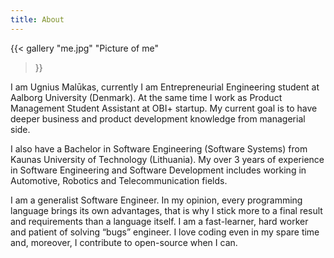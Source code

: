 ```yaml
---
title: About
---
```


{{<
  gallery
  "me.jpg" "Picture of me"
>}}

I am Ugnius Malūkas, currently I am Entrepreneurial Engineering student at Aalborg University (Denmark). At the same time I work as Product Management Student Assistant at OBI+ startup. My current goal is to have deeper business and product development knowledge from managerial side.

I  also have a Bachelor in Software Engineering (Software Systems) from Kaunas University of Technology (Lithuania). My over 3 years of experience in Software Engineering and Software Development includes working in Automotive, Robotics and Telecommunication fields.

I am a generalist Software Engineer. In my opinion, every programming language brings its own advantages, that is why I stick more to a final result and requirements than a language itself. I am a fast-learner, hard worker and patient of solving “bugs” engineer. I love coding even in my spare time and, moreover, I contribute to open-source when I can.
